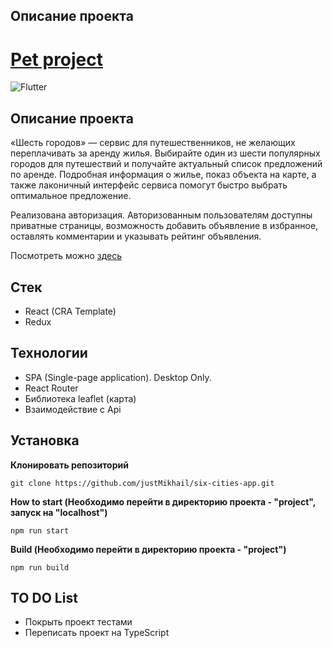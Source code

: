 ## **Описание проекта**
# [Pet project](https://github.com/justMikhail/six-cities-app)

![Flutter](https://img.shields.io/badge/status-release-<COLOR>)

## **Описание проекта**
«Шесть городов» — сервис для путешественников, не желающих переплачивать за аренду жилья. 
Выбирайте один из шести популярных городов для путешествий и получайте актуальный список предложений по аренде. Подробная информация о жилье, показ объекта на карте, а также лаконичный интерфейс сервиса помогут быстро выбрать оптимальное предложение.

Реализована авторизация. Авторизованным пользователям доступны приватные страницы, возможность добавить объявление в избранное, оставлять комментарии и указывать рейтинг объявления.

Посмотреть можно [здесь](https://six-cities-app-mu.vercel.app/)

## **Стек**
+ React (CRA Template)
+ Redux

## **Технологии**
+ SPA (Single-page application). Desktop Only.
+ React Router
+ Библиотека leaflet (карта)
+ Взаимодействие с Api

## **Установка**
__Клонировать репозиторий__
```
git clone https://github.com/justMikhail/six-cities-app.git
```

__How to start (Необходимо перейти в директорию проекта - "project", запуск на "localhost")__
```
npm run start
```

__Build (Необходимо перейти в директорию проекта - "project")__
```
npm run build
```

## **TO DO List**
+ Покрыть проект тестами
+ Переписать проект на TypeScript

